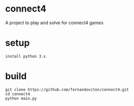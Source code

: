 # connect4
A project to play and solve for connect4 games

# setup
```
install python 3.x
```

# build
```
git clone https://github.com/fernandoviton/connect4.git
cd connect4
python main.py
```
